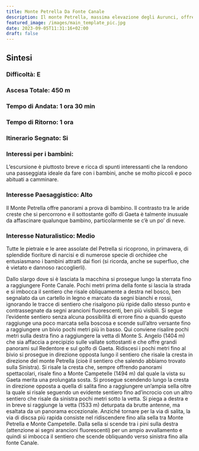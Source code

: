 ```yaml
---
title: Monte Petrella Da Fonte Canale
description: Il monte Petrella, massima elevazione degli Aurunci, offre innumerevoli possibilità escursionistiche. Quella proposta è una bella passeggiata che permette di percorrere tutta la panoramicissima cresta che collega la vetta del Petrella a quella del Monte S. Angelo.
featured_image: /images/main_template_pic.jpg
date: 2023-09-05T11:31:16+02:00
draft: false
---
```



## Sintesi
### Difficoltà: E
### Ascesa Totale: 450 m
### Tempo di Andata: 1 ora 30 min
### Tempo di Ritorno: 1 ora
### Itinerario Segnato: Si
### Interessi per i bambini:
 L’escursione è piuttosto breve e ricca di spunti interessanti che la rendono una passeggiata ideale da fare con i bambini, anche se molto piccoli e poco abituati a camminare.
### Interesse Paesaggistico: Alto
Il Monte Petrella offre panorami a prova di bambino. Il contrasto tra le aride creste che si percorrono e il sottostante golfo di Gaeta è talmente inusuale da affascinare qualunque bambino, particolarmente se c’è un po’ di neve.

### Interesse Naturalistico: Medio
Tutte le pietraie e le aree assolate del Petrella si ricoprono, in primavera, di splendide fioriture di narcisi e di numerose specie di orchidee che entusiasmano i bambini attratti dai fiori (si ricorda, anche se superfluo, che è vietato e dannoso raccoglierli).

Dallo slargo dove si è lasciata la macchina si prosegue lungo la sterrata fino a raggiungere Fonte Canale.
Pochi metri prima della fonte si lascia la strada e si imbocca il sentiero che risale obliquamente a destra nel bosco, ben segnalato da un cartello in legno e marcato da segni bianchi e rossi, ignorando le tracce di sentiero che risalgono più ripide dallo stesso punto e contrassegnate da segni arancioni fluorescenti, ben più visibili.
Si segue l’evidente sentiero senza alcuna possibilità di errore fino a quando questo raggiunge una poco marcata sella boscosa e scende sull’altro versante fino a raggiungere un bivio pochi metri più in basso. Qui conviene risalire pochi metri sulla destra fino a raggiungere la vetta di Monte S. Angelo (1404 m) che sia affaccia a precipizio sulle vallate sottostanti e che offre grandi panorami sul Redentore e sul golfo di Gaeta.
Ridiscesi i pochi metri fino al bivio si prosegue in direzione opposta lungo il sentiero che risale la cresta in direzione del monte Petrella (cioè il sentiero che salendo abbiamo trovato sulla  Sinistra).
Si risale la cresta che, sempre offrendo panorami spettacolari, risale fino a Monte Campetelle (1494 m) dal quale la vista su Gaeta merita una prolungata sosta.
Si prosegue scendendo lungo la cresta in direzione opposta a quella di salita fino a raggiungere un’ampia sella oltre la quale si risale seguendo un evidente sentiero fino ad’incrocio con un altro sentiero che risale da sinistra pochi metri sotto la vetta. Si piega a destra e in breve si raggiunge la vetta (1533 m) deturpata da brutte antenne, ma esaltata da un panorama eccezionale.
Anziché tornare per la via di salita, la via di discsa più rapida consiste nel ridiscendere fino alla sella tra Monte Petrella e Monte Campetelle. Dalla sella si scende tra i pini sulla destra (attenzione ai segni arancioni fluorescenti) per un ampio avvallamento e quindi si imbocca il sentiero che scende obliquando verso sinistra fino alla fonte Canale.



